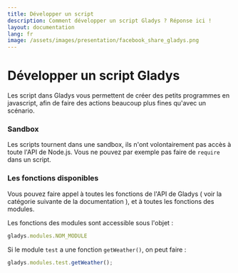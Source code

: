 ```yaml
---
title: Développer un script
description: Comment développer un script Gladys ? Réponse ici !
layout: documentation
lang: fr
image: /assets/images/presentation/facebook_share_gladys.png
---
```


# Développer un script Gladys

Les script dans Gladys vous permettent de créer des petits programmes en javascript, afin de faire des actions beaucoup plus fines qu'avec un scénario.

### Sandbox

Les scripts tournent dans une sandbox, ils n'ont volontairement pas accès à toute l'API de Node.js. Vous ne pouvez par exemple pas faire de `require` dans un script.

### Les fonctions disponibles

Vous pouvez faire appel à toutes les fonctions de l'API de Gladys ( voir la catégorie suivante de la documentation ), et à toutes les fonctions des modules.

Les fonctions des modules sont accessible sous l'objet :

```javascript
gladys.modules.NOM_MODULE
```

Si le module `test` a une fonction `getWeather()`, on peut faire :

```javascript
gladys.modules.test.getWeather();
```